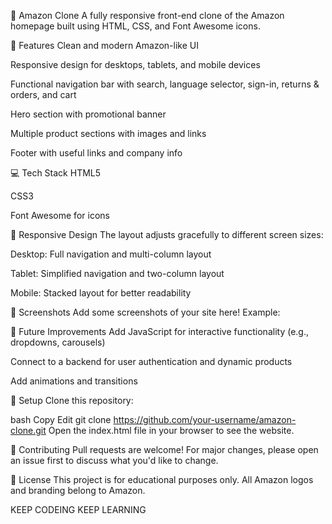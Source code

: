 🛒 Amazon Clone
A fully responsive front-end clone of the Amazon homepage built using HTML, CSS, and Font Awesome icons.

🚀 Features
Clean and modern Amazon-like UI

Responsive design for desktops, tablets, and mobile devices

Functional navigation bar with search, language selector, sign-in, returns & orders, and cart

Hero section with promotional banner

Multiple product sections with images and links

Footer with useful links and company info

💻 Tech Stack
HTML5

CSS3

Font Awesome for icons

📱 Responsive Design
The layout adjusts gracefully to different screen sizes:

Desktop: Full navigation and multi-column layout

Tablet: Simplified navigation and two-column layout

Mobile: Stacked layout for better readability

🌟 Screenshots
Add some screenshots of your site here!
Example:


🚧 Future Improvements
Add JavaScript for interactive functionality (e.g., dropdowns, carousels)

Connect to a backend for user authentication and dynamic products

Add animations and transitions

📂 Setup
Clone this repository:

bash
Copy
Edit
git clone https://github.com/your-username/amazon-clone.git
Open the index.html file in your browser to see the website.

🤝 Contributing
Pull requests are welcome! For major changes, please open an issue first to discuss what you'd like to change.

📝 License
This project is for educational purposes only. All Amazon logos and branding belong to Amazon.

KEEP CODEING
KEEP LEARNING
